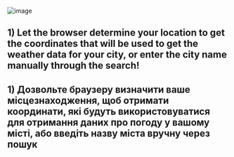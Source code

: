 ![image](https://user-images.githubusercontent.com/107879647/185568957-1ec4aaac-568a-424e-8353-f79d677f1f8e.png)

## 1) Let the browser determine your location to get the coordinates that will be used to get the weather data for your city, or enter the city name manually through the search!
## 1) Дозвольте браузеру визначити ваше місцезнаходження, щоб отримати координати, які будуть використовуватися для отримання даних про погоду у вашому місті, або введіть назву міста вручну через пошук
